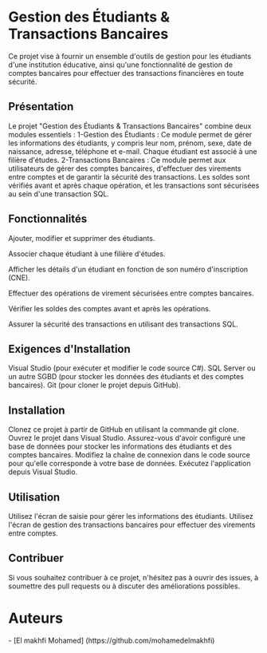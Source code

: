 # Gestion des Étudiants & Transactions Bancaires

<p>Ce projet vise à fournir un ensemble d'outils de gestion pour les étudiants d'une institution éducative, ainsi qu'une fonctionnalité de gestion de comptes bancaires pour effectuer des transactions financières en toute sécurité.</p>

## Présentation
<p>Le projet "Gestion des Étudiants & Transactions Bancaires" combine deux modules essentiels :
1-Gestion des Étudiants : Ce module permet de gérer les informations des étudiants, y compris leur nom, prénom, sexe, date de naissance, adresse, téléphone et e-mail. Chaque étudiant est associé à une filière d'études.
2-Transactions Bancaires : Ce module permet aux utilisateurs de gérer des comptes bancaires, d'effectuer des virements entre comptes et de garantir la sécurité des transactions. Les soldes sont vérifiés avant et après chaque opération, et les transactions sont sécurisées au sein d'une transaction SQL.</p>

## Fonctionnalités
<p>Ajouter, modifier et supprimer des étudiants.</p>
<p>Associer chaque étudiant à une filière d'études.</p>
<p>Afficher les détails d'un étudiant en fonction de son numéro d'inscription (CNE).</p>
<p>Effectuer des opérations de virement sécurisées entre comptes bancaires.</p>
<p>Vérifier les soldes des comptes avant et après les opérations.</p>
<p>Assurer la sécurité des transactions en utilisant des transactions SQL.</p>

## Exigences d'Installation
<p>Visual Studio (pour exécuter et modifier le code source C#).
SQL Server ou un autre SGBD (pour stocker les données des étudiants et des comptes bancaires).
Git (pour cloner le projet depuis GitHub).</p>

## Installation
<p>Clonez ce projet à partir de GitHub en utilisant la commande git clone.
Ouvrez le projet dans Visual Studio.
Assurez-vous d'avoir configuré une base de données pour stocker les informations des étudiants et des comptes bancaires.
Modifiez la chaîne de connexion dans le code source pour qu'elle corresponde à votre base de données.
Exécutez l'application depuis Visual Studio.</p>

## Utilisation
<p>Utilisez l'écran de saisie pour gérer les informations des étudiants.
Utilisez l'écran de gestion des transactions bancaires pour effectuer des virements entre comptes.</p>

## Contribuer
<p>Si vous souhaitez contribuer à ce projet, n'hésitez pas à ouvrir des issues, à soumettre des pull requests ou à discuter des améliorations possibles.</p>

<h1>Auteurs</h1>
- [El makhfi Mohamed] (https://github.com/mohamedelmakhfi)


